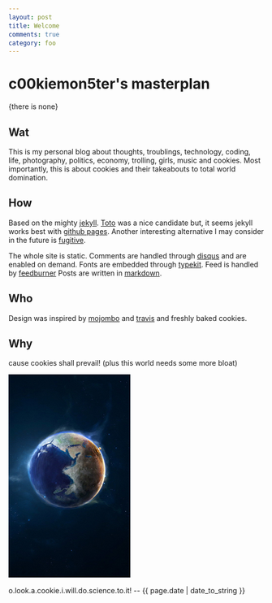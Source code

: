 ```yaml
---
layout: post
title: Welcome
comments: true
category: foo
---
```


c00kiemon5ter's masterplan
==========================
{there is none}

Wat
---
This is my personal blog about thoughts, troublings, technology, coding, life, photography, politics, economy, trolling, 
girls, music and cookies. Most importantly, this is about cookies and their takeabouts to total world domination. 

How
---
Based on the mighty [jekyll]. [Toto] was a nice 
candidate but, it seems jekyll works best with [github pages][ghpages]. 
Another interesting alternative I may consider in the future is [fugitive].

The whole site is static. Comments are handled through [disqus] and are enabled on demand. 
Fonts are embedded through [typekit]. Feed is handled by [feedburner]
Posts are written in [markdown].

Who
---
Design was inspired by [mojombo][tpw] and [travis] and freshly baked cookies.

Why
---
cause cookies shall prevail! (plus this world needs some more bloat)

![cookies][cookiebomb]


<p class="meta">o.look.a.cookie.i.will.do.science.to.it! -- {{ page.date | date_to_string }}</p>

[jekyll]: http://jekyllrb.com
[Toto]: http://cloudhead.io/toto
[ghpages]: http://pages.github.com
[fugitive]: http://gitorious.org/fugitive
[disqus]: http://disqus.com
[typekit]: http://typekit.com
[feedburner]: http://feedburner.google.com
[markdown]: http://github.github.com/github-flavored-markdown/
[tpw]: http://tom.preston-werner.com
[travis]: http://combinate.us
[cookiebomb]: /files/images/cookiebomb.png "cookiebomb!"
